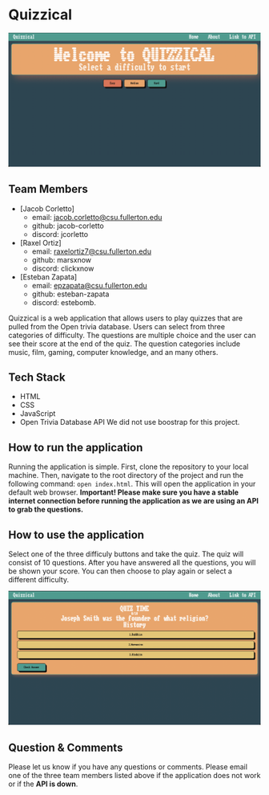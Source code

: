# Quizzical

![Demo img1](screenshots/06effa6d32c1a44a41881f0bf425efa9.png)

## Team Members

- [Jacob Corletto]
  - email: jacob.corletto@csu.fullerton.edu
  - github: jacob-corletto
  - discord: jcorletto
- [Raxel Ortiz]
  - email: raxelortiz7@csu.fullerton.edu
  - github: marsxnow
  - discord: clickxnow
- [Esteban Zapata]
  - email: epzapata@csu.fullerton.edu
  - github: esteban-zapata
  - discord: estebomb.

Quizzical is a web application that allows users to play quizzes that are pulled
from the Open trivia database. Users can select from three categories of difficulty. The questions are multiple choice and the user can see their score at the end of the quiz. The question categories include music, film, gaming, computer knowledge, and an many others.

## Tech Stack

- HTML
- CSS
- JavaScript
- Open Trivia Database API
  We did not use boostrap for this project.

## How to run the application

Running the application is simple. First, clone the repository to your local machine. Then, navigate to the root directory of the project and run the following command: `open index.html`. This will open the application in your default web browser. **Important! Please make sure you have a stable internet connection before running the application as we are using an API to grab the questions.**

## How to use the application

Select one of the three difficuly buttons and take the quiz. The quiz will consist of 10 questions. After you have answered all the questions, you will be shown your score. You can then choose to play again or select a different difficulty.

![Demo img2](screenshots/7996536f9e455dcb416cae38d14787c5.png)

## Question & Comments

Please let us know if you have any questions or comments. Please email one of the three team members listed above if the application does not work or if the **API is down**.
